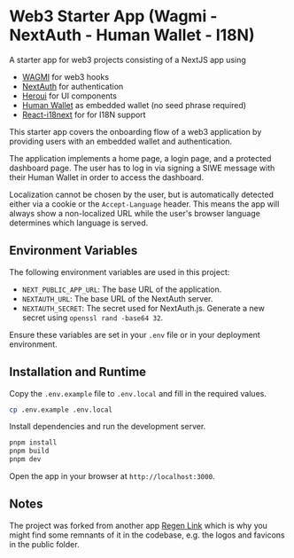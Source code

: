 # Web3 Starter App (Wagmi - NextAuth - Human Wallet - I18N)

A starter app for web3 projects consisting of a NextJS app using
- [WAGMI](https://wagmi.sh/) for web3 hooks
- [NextAuth](https://next-auth.js.org/) for authentication
- [Heroui](https://heroui.com/) for UI components
- [Human Wallet](https://wallet.human.tech/) as embedded wallet (no seed phrase required)
- [React-i18next](https://react.i18next.com/) for for I18N support

This starter app covers the onboarding flow of a web3 application by providing users with an embedded wallet and authentication.

The application implements a home page, a login page, and a protected dashboard page.
The user has to log in via signing a SIWE message with their Human Wallet in order to access the dashboard.

Localization cannot be chosen by the user, but is automatically detected either via a cookie or the `Accept-Language` header.
This means the app will always show a non-localized URL while the user's browser language determines which language is served.

## Environment Variables

The following environment variables are used in this project:

- `NEXT_PUBLIC_APP_URL`: The base URL of the application.
- `NEXTAUTH_URL`: The base URL of the NextAuth server.
- `NEXTAUTH_SECRET`: The secret used for NextAuth.js. Generate a new secret using `openssl rand -base64 32`.
  
Ensure these variables are set in your `.env` file or in your deployment environment.

## Installation and Runtime

Copy the `.env.example` file to `.env.local` and fill in the required values.

```bash
cp .env.example .env.local
```

Install dependencies and run the development server.

```bash
pnpm install
pnpm build
pnpm dev
```

Open the app in your browser at `http://localhost:3000`.

## Notes

The project was forked from another app [Regen Link](https://github.com/j-h-scheufen/regen-link) which is why you might find some remnants of it in the codebase, e.g. the logos and favicons in the public folder.